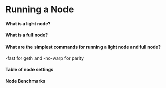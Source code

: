 # Running a Node

#### What is a light node?

#### What is a full node?

#### What are the simplest commands for running a light node and full node? 
-fast for geth and -no-warp for parity

#### Table of node settings

#### Node Benchmarks
